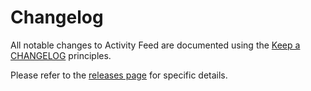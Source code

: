 # Changelog

All notable changes to Activity Feed are documented using the [Keep a CHANGELOG](http://keepachangelog.com/) principles.

Please refer to the [releases page](https://github.com/MontealegreLuis/service-buses/releases) for specific details.
